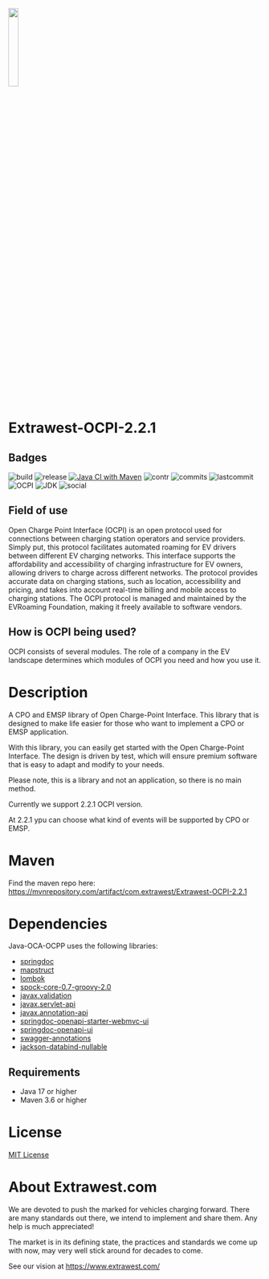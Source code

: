 <a href="https://www.extrawest.com/"><img src="https://drive.google.com/uc?export=view&id=1kXfNj5WfW2oSMzQR82xYBI6Bw_W8-LpK" width="20%"></a>
# Extrawest-OCPI-2.2.1

## Badges

![build](https://img.shields.io/github/actions/workflow/status/extrawest/Extrawest-OCPI-2.2.1/docker-image.yml?style=for-the-badge)
![release](https://img.shields.io/github/v/release/extrawest/Extrawest-OCPI-2.2.1?style=for-the-badge)
[![Java CI with Maven](https://github.com/extrawest/Extrawest-OCPI-2.2.1/actions/workflows/release-publish.yml/badge.svg)](https://github.com/extrawest/Extrawest-OCPI-2.2.1/actions/workflows/snapshot-publish.yml)
![contr](https://img.shields.io/github/contributors/extrawest/Extrawest-OCPI-2.2.1?style=for-the-badge)
![commits](https://img.shields.io/github/commit-activity/m/extrawest/Extrawest-OCPI-2.2.1?style=for-the-badge)
![lastcommit](https://img.shields.io/github/last-commit/extrawest/Extrawest-OCPI-2.2.1?style=for-the-badge)
![OCPI](https://img.shields.io/badge/OCPI-2.2.1-yellowgreen?style=for-the-badge)
![JDK](https://img.shields.io/badge/JDK-17-yellow?style=for-the-badge)
![social](https://img.shields.io/github/forks/extrawest/Extrawest-OCPI-2.2.1?style=for-the-badge)

## Field of use
Open Charge Point Interface (OCPI) is an open protocol used for connections between charging station operators and service providers. Simply put, this protocol facilitates automated roaming for EV drivers between different EV charging networks. This interface supports the affordability and accessibility of charging infrastructure for EV owners, allowing drivers to charge across different networks. The protocol provides accurate data on charging stations, such as location, accessibility and pricing, and takes into account real-time billing and mobile access to charging stations.
The OCPI protocol is managed and maintained by the EVRoaming Foundation, making it freely available to software vendors.

## How is OCPI being used?
OCPI consists of several modules. The role of a company in the EV landscape determines which modules of OCPI you need and how you use it.


Description
=============

A CPO and EMSP library of Open Charge-Point Interface. This library that is designed to make life easier for those who want to implement a CPO or EMSP application. 

With this library, you can easily get started with the Open Charge-Point Interface.
The design is driven by test, which will ensure premium software that is easy to adapt and modify to your needs.

Please note, this is a library and not an application, so there is no main method. 

Currently we support 2.2.1 OCPI version.

At 2.2.1 ypu can choose what kind of events will be supported by CPO or EMSP.

Maven
=====

Find the maven repo here: https://mvnrepository.com/artifact/com.extrawest/Extrawest-OCPI-2.2.1

Dependencies
============

Java-OCA-OCPP uses the following libraries:

* [springdoc](https://springdoc.org)
* [mapstruct](https://mapstruct.org)
* [lombok](https://projectlombok.org)
* [spock-core-0.7-groovy-2.0](http://spockframework.org)
* [javax.validation](https://mvnrepository.com/artifact/javax)
* [javax.servlet-api](https://mvnrepository.com/artifact/javax)
* [javax.annotation-api](https://mvnrepository.com/artifact/javax)
* [springdoc-openapi-starter-webmvc-ui](https://springdoc.org/)
* [springdoc-openapi-ui](https://springdoc.org/)
* [swagger-annotations](https://swagger.io/)
* [jackson-databind-nullable](https://mvnrepository.com/artifact/com.fasterxml.jackson.core/jackson-databind)

## Requirements
- Java 17 or higher
- Maven 3.6 or higher

License
=======

[MIT License](LICENSE)

About Extrawest.com
=======

We are devoted to push the marked for vehicles charging forward.
There are many standards out there, we intend to implement and share them. Any help is much appreciated!

The market is in its defining state, the practices and standards we come up with now, may very well stick around for decades to come.

See our vision at https://www.extrawest.com/
